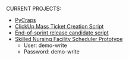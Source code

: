 CURRENT PROJECTS:

* [PyCraps](https://nbviewer.jupyter.org/github/nrasch/Portfolio/blob/master/Current-Project/Craps_v1.ipynb)
* [ClickUp Mass Ticket Creation Script](https://github.com/nrasch/Portfolio/blob/master/Current-Project/Create%20ClickUp%20Ticket%20v1.ipynb)
* [End-of-sprint release candidate script](https://github.com/nrasch/Portfolio/blob/master/Current-Project/evisit_create_rc_git_branches.py)
* [Skilled Nursing Facility Scheduler Prototype](http://nathanrasch.com/login/)
  * User: demo-write
  * Password: demo-write
